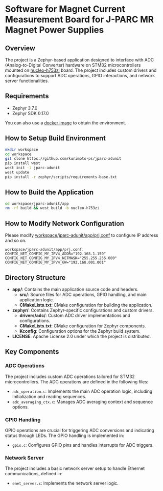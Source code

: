 # Software for Magnet Current Measurement Board for J-PARC MR Magnet Power Supplies

## Overview

The project is a Zephyr-based application designed to interface with ADC (Analog-to-Digital Converter) hardware on STM32 microcontrollers 
mounted on [nucleo-h753zi](https://www.st.com/ja/evaluation-tools/nucleo-h753zi.html) board.
The project includes custom drivers and configurations to support ADC operations, GPIO interactions, and network server functionalities.

## Requirements
- Zephyr 3.7.0
- Zephyr SDK 0.17.0

You can also use a [docker image](kurimoto422/jparc-adunit:rtos-dev-v0.0) to obtain the environment. 

## How to Setup Build Environment 

```bash
mkdir workspace
cd workspace
git clone https://github.com/kurimoto-ps/jparc-adunit
pip install west
west init -l jparc-adunit
west update
pip install -r zephyr/scripts/requirements-base.txt
```
## How to Build the Application

```bash
cd workspace/jparc-adunit/app
rm -rf build && west build -b nucleo-h753zi
```

## How to Modify Network Configuration
Please modify [workspace/jparc-adunit/app/prj.conf](app/prj.conf) to configure IP address and so on. 

```
workspace/jparc-adunit/app/prj.conf:
CONFIG_NET_CONFIG_MY_IPV4_ADDR="192.168.1.159"
CONFIG_NET_CONFIG_MY_IPV4_NETMASK="255.255.255.000"
CONFIG_NET_CONFIG_MY_IPV4_GW="192.168.001.001"
```
## Directory Structure

- **app/**: Contains the main application source code and headers.
  - **src/**: Source files for ADC operations, GPIO handling, and main application logic.
  - **CMakeLists.txt**: CMake configuration for building the application.
- **zephyr/**: Contains Zephyr-specific configurations and custom drivers.
  - **drivers/adc/**: Custom ADC driver implementations and configurations.
  - **CMakeLists.txt**: CMake configuration for Zephyr components.
  - **Kconfig**: Configuration options for the Zephyr build system.
- **LICENSE**: Apache License 2.0 under which the project is distributed.

## Key Components

### ADC Operations

The project includes custom ADC operations tailored for STM32 microcontrollers. The ADC operations are defined in the following files:

- `adc_operation.c`: Implements the main ADC operation logic, including initialization and reading sequences.
- `adc_averaging_ctx.c`: Manages ADC averaging context and sequence options.

### GPIO Handling

GPIO operations are crucial for triggering ADC conversions and indicating status through LEDs. The GPIO handling is implemented in:

- `gpio.c`: Configures GPIO pins and handles interrupts for ADC triggers.

### Network Server

The project includes a basic network server setup to handle Ethernet communications, defined in:

- `enet_server.c`: Implements the network server logic.

